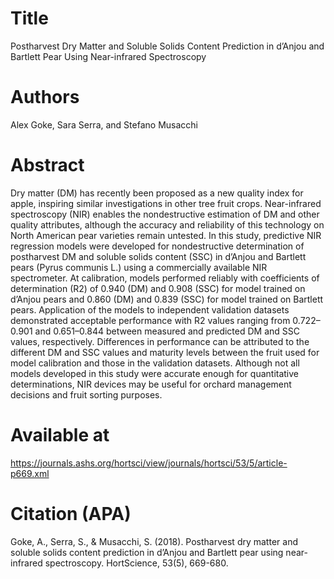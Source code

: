 # Title
Postharvest Dry Matter and Soluble Solids Content Prediction in d’Anjou and Bartlett Pear Using Near-infrared Spectroscopy

# Authors
Alex Goke, Sara Serra, and Stefano Musacchi

# Abstract
Dry matter (DM) has recently been proposed as a new quality index for apple, inspiring similar investigations in other tree fruit crops. Near-infrared spectroscopy (NIR) enables the nondestructive estimation of DM and other quality attributes, although the accuracy and reliability of this technology on North American pear varieties remain untested. In this study, predictive NIR regression models were developed for nondestructive determination of postharvest DM and soluble solids content (SSC) in d’Anjou and Bartlett pears (Pyrus communis L.) using a commercially available NIR spectrometer. At calibration, models performed reliably with coefficients of determination (R2) of 0.940 (DM) and 0.908 (SSC) for model trained on d’Anjou pears and 0.860 (DM) and 0.839 (SSC) for model trained on Bartlett pears. Application of the models to independent validation datasets demonstrated acceptable performance with R2 values ranging from 0.722–0.901 and 0.651–0.844 between measured and predicted DM and SSC values, respectively. Differences in performance can be attributed to the different DM and SSC values and maturity levels between the fruit used for model calibration and those in the validation datasets. Although not all models developed in this study were accurate enough for quantitative determinations, NIR devices may be useful for orchard management decisions and fruit sorting purposes.

# Available at
https://journals.ashs.org/hortsci/view/journals/hortsci/53/5/article-p669.xml

# Citation (APA)
Goke, A., Serra, S., & Musacchi, S. (2018). Postharvest dry matter and soluble solids content prediction in d’Anjou and Bartlett pear using near-infrared spectroscopy. HortScience, 53(5), 669-680.
